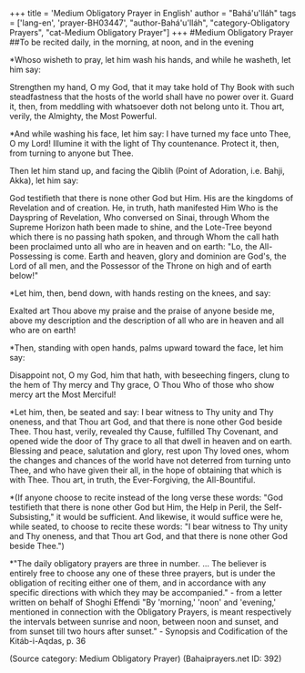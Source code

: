 +++
title = 'Medium Obligatory Prayer in English'
author = "Bahá'u'lláh"
tags = ['lang-en', 'prayer-BH03447', "author-Bahá'u'lláh", "category-Obligatory Prayers", "cat-Medium Obligatory Prayer"]
+++
#Medium Obligatory Prayer
##To be recited daily, in the morning, at noon, and in the evening


*Whoso wisheth to pray, let him wash his hands, and while he washeth, let him say:

Strengthen my hand, O my God, that it may take hold of Thy Book with such steadfastness that the hosts of the world shall have no power over it. Guard it, then, from meddling with whatsoever doth not belong unto it. Thou art, verily, the Almighty, the Most Powerful.

*And while washing his face, let him say:
I have turned my face unto Thee, O my Lord! Illumine it with the light of Thy countenance. Protect it, then, from turning to anyone but Thee.

Then let him stand up, and facing the Qiblih (Point of Adoration, i.e. Bahji, Akka), let him say:

God testifieth that there is none other God but Him. His are the kingdoms of Revelation and of creation. He, in truth, hath manifested Him Who is the Dayspring of Revelation, Who conversed on Sinai, through Whom the Supreme Horizon hath been made to shine, and the Lote-Tree beyond which there is no passing hath spoken, and through Whom the call hath been proclaimed unto all who are in heaven and on earth: "Lo, the All-Possessing is come. Earth and heaven, glory and dominion are God's, the Lord of all men, and the Possessor of the Throne on high and of earth below!"

*Let him, then, bend down, with hands resting on the knees, and say:

Exalted art Thou above my praise and the praise of anyone beside me, above my description and the description of all who are in heaven and all who are on earth!

*Then, standing with open hands, palms upward toward the face, let him say:

Disappoint not, O my God, him that hath, with beseeching fingers, clung to the hem of Thy mercy and Thy grace, O Thou Who of those who show mercy art the Most Merciful!

*Let him, then, be seated and say:
I bear witness to Thy unity and Thy oneness, and that Thou art God, and that there is none other God beside Thee. Thou hast, verily, revealed thy Cause, fulfilled Thy Covenant, and opened wide the door of Thy grace to all that dwell in heaven and on earth. Blessing and peace, salutation and glory, rest upon Thy loved ones, whom the changes and chances of the world have not deterred from turning unto Thee, and who have given their all, in the hope of obtaining that which is with Thee. Thou art, in truth, the Ever-Forgiving, the All-Bountiful.

*(If anyone choose to recite instead of the long verse these words: "God testifieth that there is none other God but Him, the Help in Peril, the Self-Subsisting," it would be sufficient. And likewise, it would suffice were he, while seated, to choose to recite these words: "I bear witness to Thy unity and Thy oneness, and that Thou art God, and that there is none other God beside Thee.")

*"The daily obligatory prayers are three in number. ... The believer is entirely free to choose any one of these three prayers, but is under the obligation of reciting either one of them, and in accordance with any specific directions with which they may be accompanied." - from a letter written on behalf of Shoghi Effendi "By 'morning,' 'noon' and 'evening,' mentioned in connection with the Obligatory Prayers, is meant respectively the intervals between sunrise and noon, between noon and sunset, and from sunset till two hours after sunset." - Synopsis and Codification of the Kitáb-i-Aqdas, p. 36

(Source category: Medium Obligatory Prayer)
(Bahaiprayers.net ID: 392)
